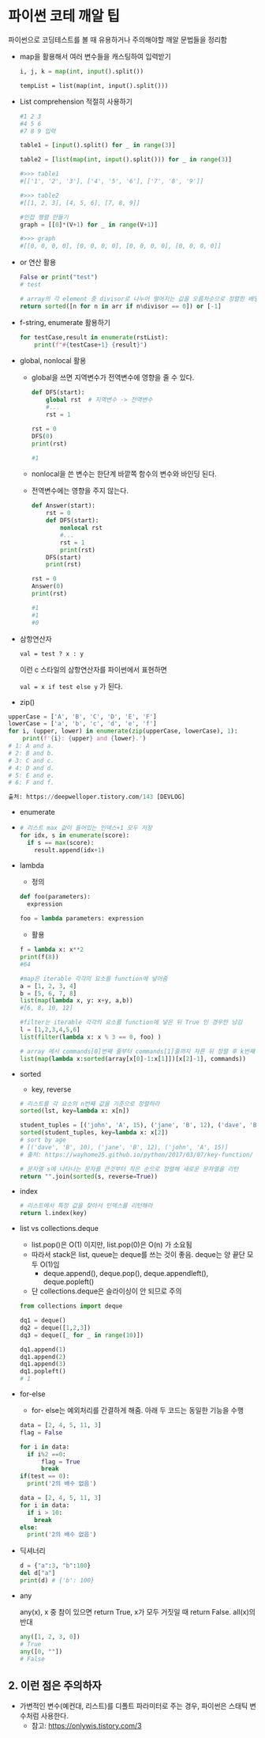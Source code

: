 # 파이썬 코테 깨알 팁

파이썬으로 코딩테스트를 볼 때 유용하거나 주의해야할 깨알 문법들을 정리함



* map을 활용해서 여러 변수들을 캐스팅하여 입력받기

  ```python
  i, j, k = map(int, input().split())
  ```

  ```
  tempList = list(map(int, input().split()))
  ```



* List comprehension 적절히 사용하기

  ```python
  #1 2 3
  #4 5 6
  #7 8 9 입력
  
  table1 = [input().split() for _ in range(3)]
  
  table2 = [list(map(int, input().split())) for _ in range(3)]
  
  #>>> table1
  #[['1', '2', '3'], ['4', '5', '6'], ['7', '8', '9']]
  
  #>>> table2
  #[[1, 2, 3], [4, 5, 6], [7, 8, 9]]
  
  #인접 행렬 만들기
  graph = [[0]*(V+1) for _ in range(V+1)]
  
  #>>> graph
  #[[0, 0, 0, 0], [0, 0, 0, 0], [0, 0, 0, 0], [0, 0, 0, 0]]
  ```

  

* or 연산 활용

  ```python
  False or print("test")
  # test
  
  # array의 각 element 중 divisor로 나누어 떨어지는 값을 오름차순으로 정렬한 배열
  return sorted([n for n in arr if n%divisor == 0]) or [-1]
  ```

  

* f-string, enumerate 활용하기

  ```python
  for testCase,result in enumerate(rstList):
      print(f"#{testCase+1} {result}")
  ```



* global, nonlocal 활용

  * global을 쓰면 지역변수가 전역변수에 영향을 줄 수 있다.

    ```python
    def DFS(start):
        global rst	# 지역변수 -> 전역변수
        #...
        rst = 1
    
    rst = 0
    DFS(0)
    print(rst)
    
    #1
    ```

  

  * nonlocal을 쓴 변수는 한단계 바깥쪽 함수의 변수와 바인딩 된다.

  * 전역변수에는 영향을 주지 않는다.

    ```python
    def Answer(start):
        rst = 0
        def DFS(start):
            nonlocal rst
            #...
            rst = 1
            print(rst)
        DFS(start)
        print(rst)
    
    rst = 0
    Answer(0)
    print(rst)
    
    #1
    #1
    #0
    ```

  

* 삼항연산자

  `val = test ? x : y` 

  이런 c 스타일의 삼항연산자를 파이썬에서 표현하면 

  `val = x if test else y` 가 된다.

  

*  zip()

  ```python
  upperCase = ['A', 'B', 'C', 'D', 'E', 'F']
  lowerCase = ['a', 'b', 'c', 'd', 'e', 'f']
  for i, (upper, lower) in enumerate(zip(upperCase, lowerCase), 1):
      print(f'{i}: {upper} and {lower}.')
  # 1: A and a.
  # 2: B and b.
  # 3: C and c.
  # 4: D and d.
  # 5: E and e.
  # 6: F and f.
  
  출처: https://deepwelloper.tistory.com/143 [DEVLOG]
  ```



* enumerate


* ```python
  # 리스트 max 값이 들어있는 인덱스+1 모두 저장
  for idx, s in enumerate(score):
    if s == max(score):
      result.append(idx+1)
  ```



* lambda

  * 정의

  ```python
  def foo(parameters):
    expression
    
  foo = lambda parameters: expression
  ```

  * 활용

  ```python
  f = lambda x: x**2
  print(f(8))
  #64
  
  #map은 iterable 각각의 요소를 function에 넣어줌
  a = [1, 2, 3, 4]
  b = [5, 6, 7, 8]
  list(map(lambda x, y: x+y, a,b))
  #[6, 8, 10, 12]
  
  #filter는 iterable 각각의 요소를 function에 넣은 뒤 True 인 경우만 남김
  l = [1,2,3,4,5,6]
  list(filter(lambda x: x % 3 == 0, foo) )
  
  # array 에서 commands[0]번째 줄부터 commands[1]줄까지 자른 뒤 정렬 후 k번째 값 선택
  list(map(lambda x:sorted(array[x[0]-1:x[1]])[x[2]-1], commands))
  ```

  

* sorted

  * key, reverse

  ```python
  # 리스트를 각 요소의 n번째 값을 기준으로 정렬하라
  sorted(lst, key=lambda x: x[n])
  
  student_tuples = [('john', 'A', 15), ('jane', 'B', 12), ('dave', 'B', 10)] 
  sorted(student_tuples, key=lambda x: x[2])   
  # sort by age
  # [('dave', 'B', 10), ('jane', 'B', 12), ('john', 'A', 15)]
  # 출처: https://wayhome25.github.io/python/2017/03/07/key-function/
  
  # 문자열 s에 나타나는 문자를 큰것부터 작은 순으로 정렬해 새로운 문자열을 리턴
  return "".join(sorted(s, reverse=True))
  
  ```



* index

  ```python
  # 리스트에서 특정 값을 찾아서 인덱스를 리턴해라
  return l.index(key)
  ```



* list vs collections.deque

  * list.pop()은 O(1) 이지만, list.pop(0)은 O(n) 가 소요됨
  * 따라서 stack은 list, queue는 deque를 쓰는 것이 좋음. deque는 양 끝단 모두 O(1)임
    * deque.append(), deque.pop(), deque.appendleft(), deque.popleft()
  * 단 collections.deque은 슬라이싱이 안 되므로 주의

  ```python
  from collections import deque
  
  dq1 = deque()
  dq2 = deque([1,2,3])
  dq3 = deque([_ for _ in range(10)])
  
  dq1.append(1)
  dq1.append(2)
  dq1.append(3)
  dq1.popleft()
  # 1
  ```

  

* for-else

  * for- else는 예외처리를 간결하게 해줌. 아래 두 코드는 동일한 기능을 수행

  ```python
  data = [2, 4, 5, 11, 3]
  flag = False
  
  for i in data:
  	if i%2 ==0:
  		flag = True
  		break
  if(test == 0):
  	print('2의 배수 없음')
  ```

  ```python
  data = [2, 4, 5, 11, 3]
  for i in data:
    if i > 10:
      break
  else:
    print('2의 배수 없음')
  ```

* 딕셔너리

  ```python
  d = {"a":3, "b":100}
  del d["a"]
  print(d) # {'b': 100}
  ```

* any

  any(x), x 중 참이 있으면 return True, x가 모두 거짓일 때 return False. all(x)의 반대

  ```python
  any([1, 2, 3, 0])
  # True
  any([0, ""])
  # False
  ```

  



## 2. 이런 점은 주의하자

* 가변적인 변수(예컨대, 리스트)를 디폴트 파라미터로 주는 경우, 파이썬은 스태틱 변수처럼 사용한다.
  * 참고: https://onlywis.tistory.com/3

